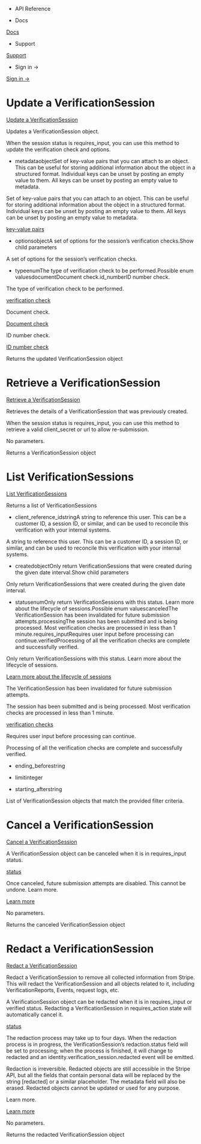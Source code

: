 - API Reference

- Docs

[Docs](/)

- Support

[Support](https://support.stripe.com)

- Sign in →

[Sign in →](https://dashboard.stripe.com/login)

# Update a VerificationSession

[Update a VerificationSession](/api/identity/verification_sessions/update)

Updates a VerificationSession object.

When the session status is requires_input, you can use this method to update the verification check and options.

- metadataobjectSet of key-value pairs that you can attach to an object. This can be useful for storing additional information about the object in a structured format. Individual keys can be unset by posting an empty value to them. All keys can be unset by posting an empty value to metadata.

Set of key-value pairs that you can attach to an object. This can be useful for storing additional information about the object in a structured format. Individual keys can be unset by posting an empty value to them. All keys can be unset by posting an empty value to metadata.

[key-value pairs](/api/metadata)

- optionsobjectA set of options for the session’s verification checks.Show child parameters

A set of options for the session’s verification checks.

- typeenumThe type of verification check to be performed.Possible enum valuesdocumentDocument check.id_numberID number check.

The type of verification check to be performed.

[verification check](/identity/verification-checks)

Document check.

[Document check](/identity/verification-checks?type=document)

ID number check.

[ID number check](/identity/verification-checks?type=id-number)

Returns the updated VerificationSession object

# Retrieve a VerificationSession

[Retrieve a VerificationSession](/api/identity/verification_sessions/retrieve)

Retrieves the details of a VerificationSession that was previously created.

When the session status is requires_input, you can use this method to retrieve a valid client_secret or url to allow re-submission.

No parameters.

Returns a VerificationSession object

# List VerificationSessions

[List VerificationSessions](/api/identity/verification_sessions/list)

Returns a list of VerificationSessions

- client_reference_idstringA string to reference this user. This can be a customer ID, a session ID, or similar, and can be used to reconcile this verification with your internal systems.

A string to reference this user. This can be a customer ID, a session ID, or similar, and can be used to reconcile this verification with your internal systems.

- createdobjectOnly return VerificationSessions that were created during the given date interval.Show child parameters

Only return VerificationSessions that were created during the given date interval.

- statusenumOnly return VerificationSessions with this status. Learn more about the lifecycle of sessions.Possible enum valuescanceledThe VerificationSession has been invalidated for future submission attempts.processingThe session has been submitted and is being processed. Most verification checks are processed in less than 1 minute.requires_inputRequires user input before processing can continue.verifiedProcessing of all the verification checks are complete and successfully verified.

Only return VerificationSessions with this status. Learn more about the lifecycle of sessions.

[Learn more about the lifecycle of sessions](/identity/how-sessions-work)

The VerificationSession has been invalidated for future submission attempts.

The session has been submitted and is being processed. Most verification checks are processed in less than 1 minute.

[verification checks](/identity/verification-checks)

Requires user input before processing can continue.

Processing of all the verification checks are complete and successfully verified.

- ending_beforestring

- limitinteger

- starting_afterstring

List of VerificationSession objects that match the provided filter criteria.

# Cancel a VerificationSession

[Cancel a VerificationSession](/api/identity/verification_sessions/cancel)

A VerificationSession object can be canceled when it is in requires_input status.

[status](/identity/how-sessions-work)

Once canceled, future submission attempts are disabled. This cannot be undone. Learn more.

[Learn more](/identity/verification-sessions#cancel)

No parameters.

Returns the canceled VerificationSession object

# Redact a VerificationSession

[Redact a VerificationSession](/api/identity/verification_sessions/redact)

Redact a VerificationSession to remove all collected information from Stripe. This will redact the VerificationSession and all objects related to it, including VerificationReports, Events, request logs, etc.

A VerificationSession object can be redacted when it is in requires_input or verified status. Redacting a VerificationSession in requires_action state will automatically cancel it.

[status](/identity/how-sessions-work)

The redaction process may take up to four days. When the redaction process is in progress, the VerificationSession’s redaction.status field will be set to processing; when the process is finished, it will change to redacted and an identity.verification_session.redacted event will be emitted.

Redaction is irreversible. Redacted objects are still accessible in the Stripe API, but all the fields that contain personal data will be replaced by the string [redacted] or a similar placeholder. The metadata field will also be erased. Redacted objects cannot be updated or used for any purpose.

Learn more.

[Learn more](/identity/verification-sessions#redact)

No parameters.

Returns the redacted VerificationSession object
